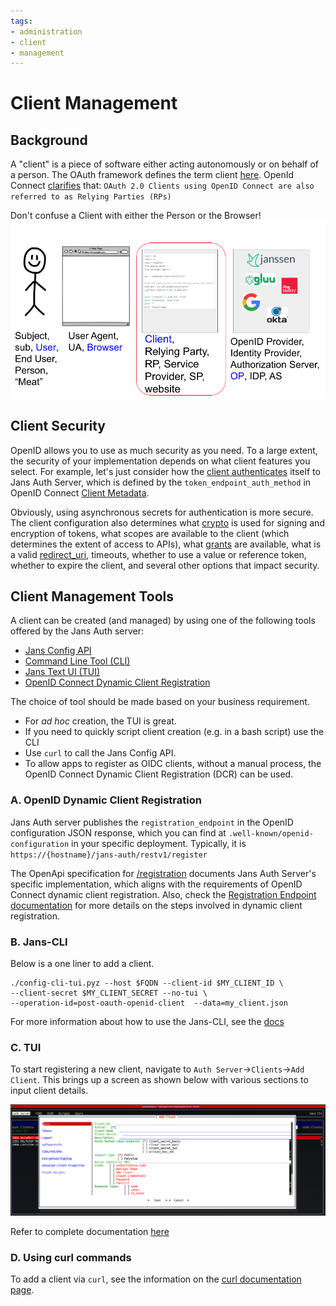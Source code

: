 ```yaml
---
tags:
- administration
- client
- management
---
```


# Client Management

## Background

A "client" is a piece of software either acting autonomously or on behalf of
a person. The OAuth framework defines the term client
[here](https://datatracker.ietf.org/doc/html/rfc6749#section-1.1). OpenId Connect
[clarifies](https://openid.net/specs/openid-connect-core-1_0.html#Introduction)
that:
`OAuth 2.0 Clients using OpenID Connect are also referred to as Relying Parties (RPs)`

Don't confuse a Client with either the Person or the Browser!
![](../../../assets/federated_identity_actors.png)

## Client Security

OpenID allows you to use as much security as you need. To a large extent, the
security of your implementation depends on what client features you select.
For example, let's just consider how the [client authenticates](client-authn.md) itself to Jans Auth
Server, which is defined by the `token_endpoint_auth_method` in OpenID Connect
[Client Metadata](https://openid.net/specs/openid-connect-registration-1_0.html#ClientMetadata).

Obviously, using asynchronous secrets for authentication is more secure. The
client configuration also determines what [crypto](client-configuration.md#cryptography) is used for signing and
encryption of tokens, what scopes are available to the client (which determines
the extent of access to APIs), what [grants](client-configuration.md#grants) are available,  what is a valid
[redirect_uri](client-configuration.md#redirect-uri), timeouts, whether to use a value or reference token, whether to
expire the client, and several other options that impact security.

## Client Management Tools
A client can be created (and managed) by using one of the following tools offered by the Jans Auth server:

* [Jans Config API](../../config-guide/config-api/README.md)
* [Command Line Tool (CLI)](../../config-guide/jans-cli/README.md)
* [Jans Text UI (TUI)](../../config-guide/jans-tui/README.md)
* [OpenID Connect Dynamic Client Registration](https://openid.net/specs/openid-connect-registration-1_0.html)

The choice of tool should be made based on your business requirement. 
- For *ad hoc* creation, the TUI is great. 
- If you need to quickly script client creation (e.g. in a bash script) use the CLI 
- Use `curl` to call the Jans Config API. 
- To allow apps to register as OIDC clients, without a manual process, the OpenID
Connect Dynamic Client Registration (DCR) can be used.

### A. OpenID Dynamic Client Registration

Jans Auth server publishes the `registration_endpoint` in the OpenID
configuration JSON response, which you can find at `.well-known/openid-configuration`
in your specific deployment. Typically, it is
`https://{hostname}/jans-auth/restv1/register`

The OpenApi specification for [/registration](https://gluu.org/swagger-ui/?url=https://raw.githubusercontent.com/JanssenProject/jans/vreplace-janssen-version/jans-auth-server/docs/swagger.yaml#/Registration) documents Jans Auth Server's specific implementation,
which aligns with the requirements of OpenID Connect dynamic client
registration. Also, check the
[Registration Endpoint documentation](../endpoints/client-registration.md) for
more details on the steps involved in dynamic client registration.

### B. Jans-CLI

Below is a one liner to add a client.

```
./config-cli-tui.pyz --host $FQDN --client-id $MY_CLIENT_ID \
--client-secret $MY_CLIENT_SECRET --no-tui \
--operation-id=post-oauth-openid-client  --data=my_client.json
```

For more information about how to use
the Jans-CLI, see the [docs](../../config-guide/jans-cli/README.md)

### C. TUI

To start registering a new client, navigate to
`Auth Server`->`Clients`->`Add Client`.  This brings up a screen as shown below
with various sections to input client details.

![](../../../assets/Jans_TUI_Auth_Server_Add_new_client.png)

Refer to complete documentation [here](../../config-guide/jans-tui/README.md)

### D. Using curl commands

To add a client via `curl`, see the information on the
[curl documentation page](../../config-guide/curl-guide.md).


